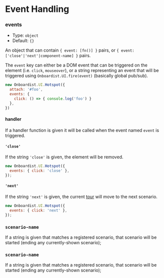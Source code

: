 # Event Handling



### events

* Type: `object`
* Default: `{}`

An object that can contain `{ event: [fn()] }` pairs, or `{ event: ['close'|'next'|component-name] }` pairs.

The `event` key can either be a DOM event that can be triggered on the element (i.e. `click`, `mouseover`), or a string
representing an event that will be triggered using `Onboardist.UI.fire(event)` (basically global pub/sub).

```js
new Onboardist.UI.Hotspot({
  attach: '#foo',
  events: {
    click: () => { console.log('foo') }
  },
})
```

#### handler

If a handler function is given it will be called when the event named `event` is triggered.

#### `'close'`

If the string `'close'` is given, the element will be removed.

```js
new Onboardist.UI.Hotspot({
  events: { click: 'close' },
});
```

#### `'next'`

If the string `'next'` is given, the current [tour](/components/tour) will move to the next scenario.

```js
new Onboardist.UI.Hotspot({
  events: { click: 'next' },
});
```

### `scenario-name`

If a string is given that matches a registered scenario, that scenario will be started (ending any currently-shown
scenario);

### `scenario-name`

If a string is given that matches a registered scenario, that scenario will be started (ending any currently-shown
scenario);